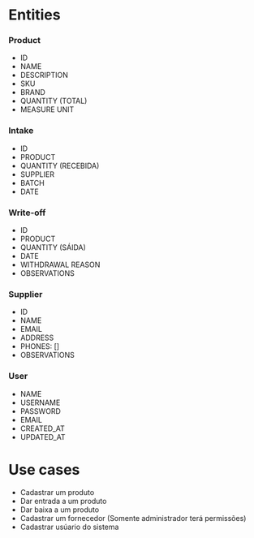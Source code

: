 # Entities
### Product
- ID
- NAME
- DESCRIPTION
- SKU
- BRAND
- QUANTITY (TOTAL)
- MEASURE UNIT

### Intake
- ID
- PRODUCT
- QUANTITY (RECEBIDA)
- SUPPLIER
- BATCH
- DATE

### Write-off
- ID
- PRODUCT
- QUANTITY (SÁIDA)
- DATE
- WITHDRAWAL REASON
- OBSERVATIONS

### Supplier
- ID
- NAME
- EMAIL
- ADDRESS
- PHONES: []
- OBSERVATIONS

### User
- NAME
- USERNAME
- PASSWORD
- EMAIL
- CREATED_AT
- UPDATED_AT

# Use cases
- Cadastrar um produto
- Dar entrada a um produto
- Dar baixa a um produto
- Cadastrar um fornecedor (Somente administrador terá permissões)
- Cadastrar usúario do sistema


